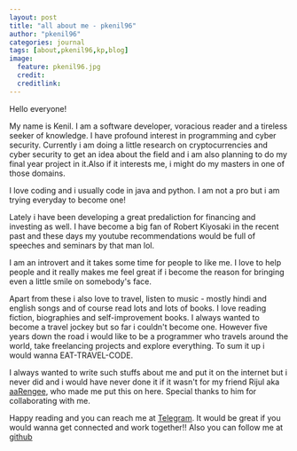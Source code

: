 ```yaml
---
layout: post
title: "all about me - pkenil96"
author: "pkenil96"
categories: journal
tags: [about,pkenil96,kp,blog]
image:
  feature: pkenil96.jpg
  credit: 
  creditlink: 
---
```


Hello everyone!

My name is Kenil. I am a software developer, voracious reader and a tireless seeker of knowledge. I have profound interest in programming and cyber security. Currently i am doing a little research on cryptocurrencies and cyber security to get an idea about the field and i am also planning to do my final year project in it.Also if it interests me, i might do my masters in one of those domains.  

I love coding and i usually code in java and python. I am not a pro but i am trying everyday to become one!

Lately i have been developing a great predaliction for financing and investing as well. I have become a big fan of Robert Kiyosaki in the recent past and these days my youtube recommendations would be full of speeches and seminars by that man lol.

I am an introvert and it takes some time for people to like me. I love to help people and it really makes me feel great if i become the reason for bringing even a little smile on somebody's face.

Apart from these i also love to travel, listen to music - mostly hindi and english songs and of course read lots and lots of books. I love reading fiction, biographies and self-improvement books. I always wanted to become a travel jockey but so far i couldn't become one. However five years down the road i would like to be a programmer who travels around the world, take freelancing projects and explore everything. To sum it up i would wanna EAT-TRAVEL-CODE.

I always wanted to write such stuffs about me and put it on the internet but i never did and i would have never done it if it wasn't for my friend Rijul aka <a href="https://github.com/aarengee">aaRengee</a>, who made me put this on here. Special thanks to him for collaborating with me.


Happy reading and you can reach me at <a href="https://www.t.me/kenil96">Telegram</a>. It would be great if you would wanna get connected and work together!! Also you can follow me at <a href="https://www.github.com/pkenil96">github</a>
 
